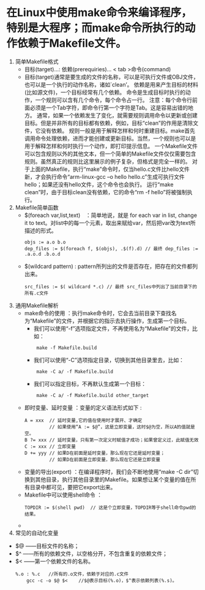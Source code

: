 # 在Linux中使用make命令来编译程序，特别是大程序；而make命令所执行的动作依赖于Makefile文件。
1. 简单Makefile格式
    - 目标(target)…: 依赖(prerequiries)…
      < tab >命令(command)
    - 目标(target)通常是要生成的文件的名称，可以是可执行文件或OBJ文件，也可以是一个执行的动作名称，诸如`clean’。
    依赖是用来产生目标的材料(比如源文件)，一个目标经常有几个依赖。
    命令是生成目标时执行的动作，一个规则可以含有几个命令，每个命令占一行。
    注意：每个命令行前面必须是一个Tab字符，即命令行第一个字符是Tab。这是容易出错的地方。
    通常，如果一个依赖发生了变化，就需要规则调用命令以更新或创建目标。但是并非所有的目标都有依赖，例如，目标“clean”的作用是清除文件，它没有依赖。
    规则一般是用于解释怎样和何时重建目标。make首先调用命令处理依赖，进而才能创建或更新目标。当然，一个规则也可以是用于解释怎样和何时执行一个动作，即打印提示信息。
    一个Makefile文件可以包含规则以外的其他文本，但一个简单的Makefile文件仅仅需要包含规则。虽然真正的规则比这里展示的例子复杂，但格式是完全一样的。
    对于上面的Makefile，执行“make”命令时，仅当hello.c文件比hello文件新，才会执行命令“arm-linux-gcc –o hello hello.c”生成可执行文件hello；如果还没有hello文件，这个命令也会执行。
    运行“make clean”时，由于目标clean没有依赖，它的命令“rm -f hello”将被强制执行。
2. Makefile简单函数
    - $(foreach var,list,text)　：简单地说，就是 for each var in list, change it to text。对list中的每一个元素，取出来赋给var，然后把var改为text所描述的形式。
        ```
        objs := a.o b.o
        dep_files := $(foreach f, $(objs), .$(f).d) // 最终 dep_files := .a.o.d .b.o.d
        ```
    - $(wildcard pattern) : pattern所列出的文件是否存在，把存在的文件都列出来。
        ```
        src_files := $( wildcard *.c) // 最终 src_files中列出了当前目录下的所有.c文件
        ```
3. 通用Makefile解析
    - make命令的使用 ：执行make命令时，它会去当前目录下查找名为“Makefile”的文件，并根据它的指示去执行操作，生成第一个目标。
        + 我们可以使用“-f”选项指定文件，不再使用名为“Makefile”的文件，比如：
            ```
             make -f Makefile.build
            ```
        + 我们可以使用“-C”选项指定目录，切换到其他目录里去，比如：
            ```
             make -C a/ -f Makefile.build
            ```
        + 我们可以指定目标，不再默认生成第一个目标：
            ```
             make -C a/ -f Makefile.build other_target
            ```
    - 即时变量、延时变量 ：变量的定义语法形式如下 :
        ```
        A = xxx  // 延时变量,它的值在使用时才展开、才确定
                 // 如果使用“A := $@”，这是立即变量，这时$@为空，所以A的值就是空。
        B ?= xxx // 延时变量，只有第一次定义时赋值才成功；如果曾定义过，此赋值无效
        C := xxx // 立即变量
        D += yyy // 如果D在前面是延时变量，那么现在它还是延时变量；
                 // 如果D在前面是立即变量，那么现在它还是立即变量
        ```
    - 变量的导出(export) ：在编译程序时，我们会不断地使用“make -C dir”切换到其他目录，执行其他目录里的Makefile。如果想让某个变量的值在所有目录中都可见，要把它export出来。
    - Makefile中可以使用shell命令 ：
        ```
        TOPDIR := $(shell pwd)  // 这是个立即变量，TOPDIR等于shell命令pwd的结果。
        ```
    - 
4. 常见的自动化变量
- $@ ——目标文件的名称；
- $^ ——所有的依赖文件，以空格分开，不包含重复的依赖文件；
- $< ——第一个依赖文件的名称。
    ```
    %.o : %.c   //所有的.o文件，依赖于对应的.c文件
        gcc -c -o $@ $<    //$@表示目标(%.o)，$^表示依赖列表(%.s)。
    ```
